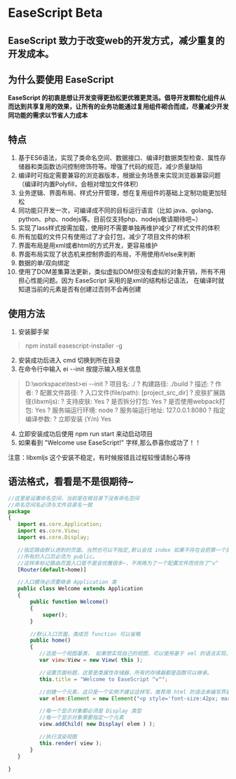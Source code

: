 # EaseScript Beta

## EaseScript 致力于改变web的开发方式，减少重复的开发成本。

## 为什么要使用 EaseScript

**EaseScript 的初衷是想让开发变得更劲松更优雅更灵活。倡导开发颗粒化组件从而达到共享复用的效果，让所有的业务功能通过复用组件砌合而成，尽量减少开发同功能的需求以节省人力成本**

## 特点

1. 基于ES6语法，实现了类命名空间、数据接口、编译时数据类型检查、属性存储器和类函数访问控制修饰符等。增强了代码的规范，减少质量缺陷
2. 编译时可指定需要兼容的浏览器版本，根据业务场景来实现浏览器兼容问题（编译时内置Polyfill，会相对增加文件体积）
3. 业务逻辑、界面布局、样式分开管理，想在复用组件的基础上定制功能更加轻松
4. 同功能只开发一次，可编译成不同的目标运行语言（比如 java、golang、python、php、nodejs等。目前仅支持php、nodejs敬请期待吧~）
5. 实现了lass样式按需加载，使用时不需要单独再维护减少了样式文件的体积
6. 所有加载的文件只有使用过了才会打包，减少了项目文件的体积
7. 界面布局是用xml或者html的方式开发，更容易维护
8. 界面布局实现了状态机来控制界面的布局，不用使用if/else来判断
9. 数据的单/双向绑定
10. 使用了DOM差集算法更新，类似虚拟DOM但没有虚拟的对象开销，所有不用担心性能问题。因为 EaseScript 采用的是xml的结构标记语法，
    在编译时就知道当前的元素是否有创建过否则不会再创建

## 使用方法

1. 安装脚手架

>    npm install easescript-installer -g

2. 安装成功后进入 cmd 切换到所在目录
3. 在命令行中输入 ei --init 按提示输入相关信息

>   D:\workspace\test>ei --init 
>   ? 项目名: ./ 
>   ? 构建路径: ./build 
>   ? 描述: 
>   ? 作者: 
>   ? 配置文件路径: 
>   ? 入口文件(file/path): [project_src_dir] 
>   ? 皮肤扩展路径(libxmljs): 
>   ? 支持皮肤: Yes 
>   ? 是否拆分打包: Yes 
>   ? 是否使用webpack打包: Yes 
>   ? 服务端运行环境: node 
>   ? 服务端运行地址: 127.0.0.1:8080 
>   ? 指定编译参数: 
>   ? 立即安装 (Y/n) Yes 

4. 立即安装成功后使用 npm run start 来动启动项目
5. 如果看到 "Welcome use EaseScript!" 字样,那么恭喜你成功了！！

注意：libxmljs 这个安装不稳定，有时候报错且过程较慢请耐心等待


## 语法格式，看看是不是很期待~
``` js
//这里是设置命名空间，当前是在根目录下没有命名空间
//命名空间名必须与文件目录名一致
package
{
   import es.core.Application;
   import es.core.View;
   import es.core.Display;

   //指定路由默认进到的页面。当然也可以不指定,默认会找 index 如果不存在会把第一个类成员方法当成入口
   //所有的入口页必须为 public。
   //这样来标记路由页面入口是不是会优雅很多~，不用再为了一个配置文件而优伤了^v^
   [Router(default=home)]

   //入口模块必须要继承 Application 类
   public class Welcome extends Application 
   {
       public function Welcome()
       {
           super();
       }

       //默认入口页面，类成员 function 可以省略 
       public home()
       {
          //这是一个视图基类， 如果想实现自己的视图，可以使用基于 xml 的语法实现。
          var view:View = new View( this );

          //设置页面标题，这里是类属性存储器，所有的存储器都是函数可以继承。
          this.title = "Welcome to EaseScript ^v^";

          //创建一个元素，这只是一个实例不建议这样写，推荐用 html 的语法来编写界面
          var elem:Element = new Element("<p style='font-size:42px; margin:50px auto;width:100%; text-align:center;'>Welcome use EaseScript!</p>");

          //每一个显示对象都必须是 Display 类型
          //每一个显示对象需要指定一个元素  
          view.addChild( new Display( elem ) );

          //执行渲染视图
          this.render( view );
       }
   }

}

```
